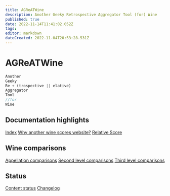 ```yaml
---
title: AGReATWine
description: Another Geeky Retrospective Aggregator Tool (for) Wine
published: true
date: 2022-11-14T11:41:02.052Z
tags: 
editor: markdown
dateCreated: 2022-11-04T20:53:28.531Z
---
```


# AGReATWine
```javascript
Another
Geeky
Re + (trospective || elative)
Aggregator
Tool 
//for
Wine
```
## Documentation highlights
[Index](/Documentation/index)
[Why another wine scores website?](/Documentation/why-this-website)
[Relative Score](/Documentation/relative-score)

## Wine comparisons
[Appellation comparisons](/appellation-comparisons)
[Second level comparisons](/second-level-comparisons)
[Third level comparisons](third-level-comparisons)

## Status
[Content status](/status)
[Changelog](/changelog)